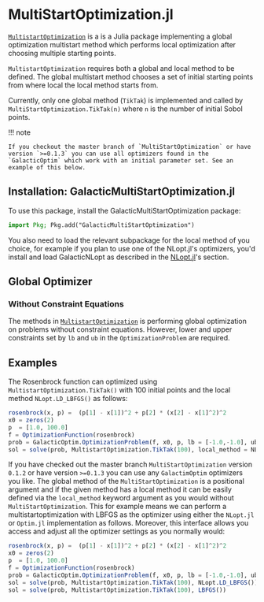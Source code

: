 # MultiStartOptimization.jl
[`MultistartOptimization`](https://github.com/tpapp/MultistartOptimization.jl) is a is a Julia package implementing a global optimization multistart method which performs local optimization after choosing multiple starting points.

`MultistartOptimization` requires both a global and local method to be defined. The global multistart method chooses a set of initial starting points from where local the local method starts from.

Currently, only one global method (`TikTak`) is implemented and called by `MultiStartOptimization.TikTak(n)` where `n` is the number of initial Sobol points. 


!!! note

    If you checkout the master branch of `MultiStartOptimization` or have version `>=0.1.3` you can use all optimizers found in the `GalacticOptim` which work with an initial parameter set. See an example of this below.


## Installation: GalacticMultiStartOptimization.jl

To use this package, install the GalacticMultiStartOptimization package:

```julia
import Pkg; Pkg.add("GalacticMultiStartOptimization")
```
You also need to load the relevant subpackage for the local method of you choice, for example if you plan to use one of the NLopt.jl's optimizers, you'd install and load GalacticNLopt as described in the [NLopt.jl](@ref)'s section.

## Global Optimizer
### Without Constraint Equations

The methods in [`MultistartOptimization`](https://github.com/tpapp/MultistartOptimization.jl) is performing global optimization on problems without
constraint equations. However, lower and upper constraints set by `lb` and `ub` in the `OptimizationProblem` are required.

## Examples 

The Rosenbrock function can optimized using `MultistartOptimization.TikTak()` with 100 initial points and the local method `NLopt.LD_LBFGS()` as follows:

```julia
rosenbrock(x, p) =  (p[1] - x[1])^2 + p[2] * (x[2] - x[1]^2)^2
x0 = zeros(2)
p  = [1.0, 100.0]
f = OptimizationFunction(rosenbrock)
prob = GalacticOptim.OptimizationProblem(f, x0, p, lb = [-1.0,-1.0], ub = [1.0,1.0])
sol = solve(prob, MultistartOptimization.TikTak(100), local_method = NLopt.LD_LBFGS())
```

If you have checked out the master branch `MultiStartOptimization` version `0.1.2` or have version `>=0.1.3` you can use any `GalactimOptim` optimizers you like. The global method of the `MultiStartOptimization` is a positional argument and if the given method has a local method it can be easily defined via the `local_method` keyword argument as you would without `MultiStartOptimization`. This for example means we can perform a multistartoptimization with LBFGS as the optimizer using either the `NLopt.jl` or `Optim.jl` implementation as follows. Moreover, this interface allows you access and adjust all the optimizer settings as you normally would:

```julia
rosenbrock(x, p) =  (p[1] - x[1])^2 + p[2] * (x[2] - x[1]^2)^2
x0 = zeros(2)
p  = [1.0, 100.0]
f = OptimizationFunction(rosenbrock)
prob = GalacticOptim.OptimizationProblem(f, x0, p, lb = [-1.0,-1.0], ub = [1.0,1.0])
sol = solve(prob, MultistartOptimization.TikTak(100), NLopt.LD_LBFGS())
sol = solve(prob, MultistartOptimization.TikTak(100), LBFGS())
```
